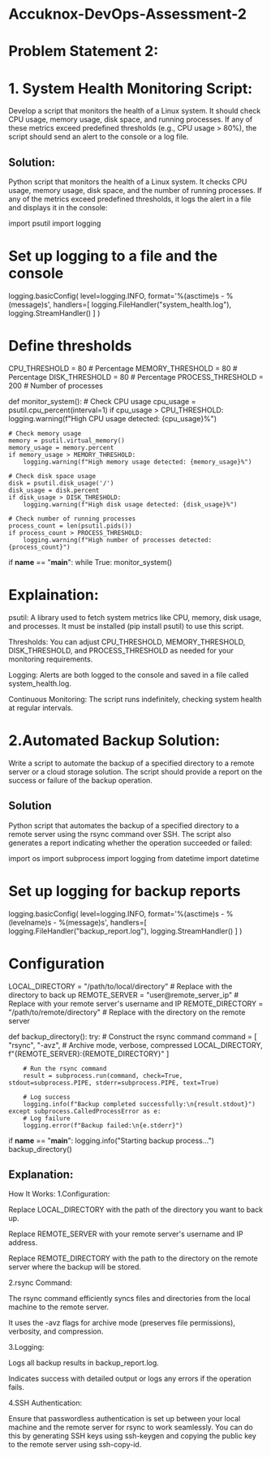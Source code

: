 # Accuknox-DevOps-Assessment-2

# Problem Statement 2: 

# 1. System Health Monitoring Script: 
Develop a script that monitors the health of a Linux system. It should check CPU usage, memory usage, disk space, and running processes. If any of these metrics exceed predefined thresholds (e.g., CPU usage > 80%), the script should send an alert to the console or a log file.

## Solution:
Python script that monitors the health of a Linux system. It checks CPU usage, memory usage, disk space, and the number of running processes. If any of the metrics exceed predefined thresholds, it logs the alert in a file and displays it in the console:

import psutil
import logging

# Set up logging to a file and the console
logging.basicConfig(
    level=logging.INFO,
    format='%(asctime)s - %(message)s',
    handlers=[
        logging.FileHandler("system_health.log"),
        logging.StreamHandler()
    ]
)

# Define thresholds
CPU_THRESHOLD = 80  # Percentage
MEMORY_THRESHOLD = 80  # Percentage
DISK_THRESHOLD = 80  # Percentage
PROCESS_THRESHOLD = 200  # Number of processes

def monitor_system():
    # Check CPU usage
    cpu_usage = psutil.cpu_percent(interval=1)
    if cpu_usage > CPU_THRESHOLD:
        logging.warning(f"High CPU usage detected: {cpu_usage}%")

    # Check memory usage
    memory = psutil.virtual_memory()
    memory_usage = memory.percent
    if memory_usage > MEMORY_THRESHOLD:
        logging.warning(f"High memory usage detected: {memory_usage}%")

    # Check disk space usage
    disk = psutil.disk_usage('/')
    disk_usage = disk.percent
    if disk_usage > DISK_THRESHOLD:
        logging.warning(f"High disk usage detected: {disk_usage}%")

    # Check number of running processes
    process_count = len(psutil.pids())
    if process_count > PROCESS_THRESHOLD:
        logging.warning(f"High number of processes detected: {process_count}")

if __name__ == "__main__":
    while True:
        monitor_system()

# Explaination:        
psutil: A library used to fetch system metrics like CPU, memory, disk usage, and processes. It must be installed (pip install psutil) to use this script.

Thresholds: You can adjust CPU_THRESHOLD, MEMORY_THRESHOLD, DISK_THRESHOLD, and PROCESS_THRESHOLD as needed for your monitoring requirements.

Logging: Alerts are both logged to the console and saved in a file called system_health.log.

Continuous Monitoring: The script runs indefinitely, checking system health at regular intervals.

# 2.Automated Backup Solution: 
Write a script to automate the backup of a specified directory to a remote server or a cloud storage solution. The script should provide a report on the success or failure of the backup operation. 

## Solution
Python script that automates the backup of a specified directory to a remote server using the rsync command over SSH. The script also generates a report indicating whether the operation succeeded or failed:

import os
import subprocess
import logging
from datetime import datetime

# Set up logging for backup reports
logging.basicConfig(
    level=logging.INFO,
    format='%(asctime)s - %(levelname)s - %(message)s',
    handlers=[
        logging.FileHandler("backup_report.log"),
        logging.StreamHandler()
    ]
)

# Configuration
LOCAL_DIRECTORY = "/path/to/local/directory"  # Replace with the directory to back up
REMOTE_SERVER = "user@remote_server_ip"  # Replace with your remote server's username and IP
REMOTE_DIRECTORY = "/path/to/remote/directory"  # Replace with the directory on the remote server

def backup_directory():
    try:
        # Construct the rsync command
        command = [
            "rsync",
            "-avz",  # Archive mode, verbose, compressed
            LOCAL_DIRECTORY,
            f"{REMOTE_SERVER}:{REMOTE_DIRECTORY}"
        ]
        
        # Run the rsync command
        result = subprocess.run(command, check=True, stdout=subprocess.PIPE, stderr=subprocess.PIPE, text=True)
        
        # Log success
        logging.info(f"Backup completed successfully:\n{result.stdout}")
    except subprocess.CalledProcessError as e:
        # Log failure
        logging.error(f"Backup failed:\n{e.stderr}")

if __name__ == "__main__":
    logging.info("Starting backup process...")
    backup_directory()

## Explanation:

How It Works:
1.Configuration:

Replace LOCAL_DIRECTORY with the path of the directory you want to back up.

Replace REMOTE_SERVER with your remote server's username and IP address.

Replace REMOTE_DIRECTORY with the path to the directory on the remote server where the backup will be stored.

2.rsync Command:

The rsync command efficiently syncs files and directories from the local machine to the remote server.

It uses the -avz flags for archive mode (preserves file permissions), verbosity, and compression.

3.Logging:

Logs all backup results in backup_report.log.

Indicates success with detailed output or logs any errors if the operation fails.

4.SSH Authentication:

Ensure that passwordless authentication is set up between your local machine and the remote server for rsync to work seamlessly. You can do this by generating SSH keys using ssh-keygen and copying the public key to the remote server using ssh-copy-id.


